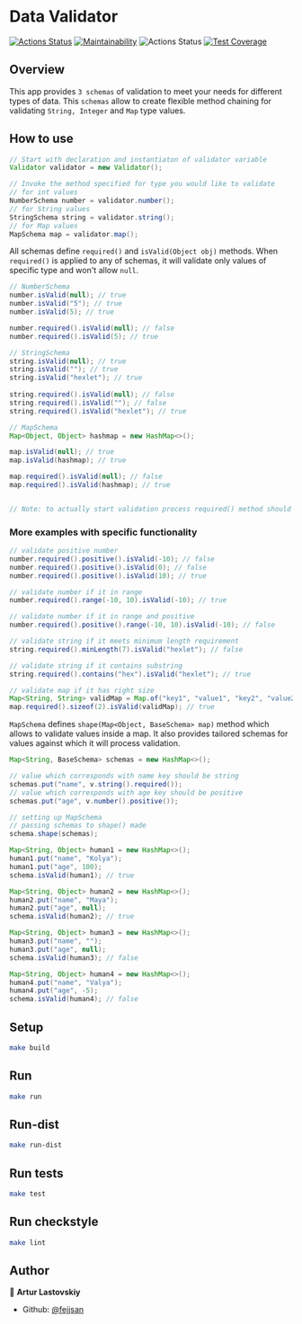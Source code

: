 
# Data Validator 

[![Actions Status](https://github.com/fejjjsan/java-project-78/actions/workflows/hexlet-check.yml/badge.svg)](https://github.com/fejjjsan/java-project-78/actions)
[![Maintainability](https://api.codeclimate.com/v1/badges/af2a1a7ae3c1e56d70c4/maintainability)](https://codeclimate.com/github/fejjjsan/java-project-78/maintainability)
![Actions Status](https://github.com/fejjjsan/java-project-78/actions/workflows/project-78-check.yml/badge.svg)
[![Test Coverage](https://api.codeclimate.com/v1/badges/af2a1a7ae3c1e56d70c4/test_coverage)](https://codeclimate.com/github/fejjjsan/java-project-78/test_coverage)

## Overview
This app provides `3 schemas` of validation to meet your needs for different types of data.
This `schemas` allow to create flexible method chaining for validating `String, Integer` and `Map` type values.

## How to use

```java
// Start with declaration and instantiaton of validator variable
Validator validator = new Validator();

// Invoke the method specified for type you would like to validate
// for int values
NumberSchema number = validator.number();
// for String values
StringSchema string = validator.string();
// for Map values
MapSchema map = validator.map();

```
All schemas define `required()` and `isValid(Object obj)` methods. When `required()` is applied to any of schemas, it will validate
only values of specific type and won't allow `null`.

```java
// NumberSchema
number.isValid(null); // true
number.isValid("5"); // true
number.isValid(5); // true

number.required().isValid(null); // false
number.required().isValid(5); // true

// StringSchema
string.isValid(null); // true
string.isValid(""); // true
string.isValid("hexlet"); // true
        
string.required().isValid(null); // false
string.required().isValid(""); // false
string.required().isValid("hexlet"); // true

// MapSchema
Map<Object, Object> hashmap = new HashMap<>();

map.isValid(null); // true
map.isValid(hashmap); // true

map.required().isValid(null); // false
map.required().isValid(hashmap); // true


// Note: to actually start validation process required() method should be applied.
```

### More examples with specific functionality

```java
// validate positive number
number.required().positive().isValid(-10); // false
number.required().positive().isValid(0); // false
number.required().positive().isValid(10); // true

// validate number if it in range
number.required().range(-10, 10).isValid(-10); // true

// validate number if it in range and positive
number.required().positive().range(-10, 10).isValid(-10); // false

// validate string if it meets minimum length requirement 
string.required().minLength(7).isValid("hexlet"); // false

// validate string if it contains substring
string.required().contains("hex").isValid("hexlet"); // true

// validate map if it has right size
Map<String, String> validMap = Map.of("key1", "value1", "key2", "value2");
map.required().sizeof(2).isValid(validMap); // true


```
`MapSchema` defines `shape(Map<Object, BaseSchema> map)` method which allows to validate values inside a map.
It also provides tailored schemas for values against which it will process validation. 

```java
Map<String, BaseSchema> schemas = new HashMap<>();

// value which corresponds with name key should be string
schemas.put("name", v.string().required());
// value which corresponds with age key should be positive
schemas.put("age", v.number().positive());

// setting up MapSchema
// passing schemas to shape() made
schema.shape(schemas);

Map<String, Object> human1 = new HashMap<>();
human1.put("name", "Kolya");
human1.put("age", 100);
schema.isValid(human1); // true

Map<String, Object> human2 = new HashMap<>();
human2.put("name", "Maya");
human2.put("age", null);
schema.isValid(human2); // true

Map<String, Object> human3 = new HashMap<>();
human3.put("name", "");
human3.put("age", null);
schema.isValid(human3); // false

Map<String, Object> human4 = new HashMap<>();
human4.put("name", "Valya");
human4.put("age", -5);
schema.isValid(human4); // false
```

## Setup

```bash
make build
```

## Run

```bash
make run
```

## Run-dist
```bash
make run-dist
```

## Run tests

```bash
make test
```

## Run checkstyle

```bash
make lint
```

## Author

👤 **Artur Lastovskiy**

- Github: [@fejjsan](https://github.com/fejjjsan)